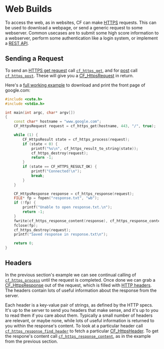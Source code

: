# Web Builds

To access the web, as in websites, CF can make [HTTPS](https://en.wikipedia.org/wiki/HTTPS) requests. This can be used to download a webpage, or send a generic request to some webserver. Common usecases are to submit some high score information to a webserver, perform some authentication like a login system, or implement a [REST API](https://en.wikipedia.org/wiki/REST).

## Sending a Request

To send an [HTTPS get request](https://en.wikipedia.org/wiki/HTTP#Request_methods) call [`cf_https_get`](https://randygaul.github.io/cute_framework/#/web/cf_https_get), and for [post](https://en.wikipedia.org/wiki/POST_(HTTP)) call [`cf_https_post`](https://randygaul.github.io/cute_framework/#/web/cf_https_post). These will give you a [CF_HttpsRequest](https://randygaul.github.io/cute_framework/#/web/cf_httpsrequest) in return.

Here's a [full working example](https://github.com/RandyGaul/cute_framework/blob/master/samples/https.c) to download and print the front page of google.com:

```cpp
#include <cute.h>
#include <stdio.h>

int main(int argc, char* argv[])
{
	const char* hostname = "www.google.com";
	CF_HttpsRequest request = cf_https_get(hostname, 443, "/", true);

	while (1) {
		CF_HttpsResult state = cf_https_process(request);
		if (state < 0) {
			printf("%s\n", cf_https_result_to_string(state));
			cf_https_destroy(request);
			return -1;
		}
		if (state == CF_HTTPS_RESULT_OK) {
			printf("Connected!\n");
			break;
		}
	}

	CF_HttpsResponse response = cf_https_response(request);
	FILE* fp = fopen("response.txt", "wb");
	if (!fp) {
		printf("Unable to open response.txt.\n");
		return -1;
	}
	fwrite(cf_https_response_content(response), cf_https_response_content_length(response), 1, fp);
	fclose(fp);
	cf_https_destroy(request);
	printf("Saved response in response.txt\n");

	return 0;
}
```

## Headers

In the previous section's example we can see continual calling of [`cf_https_process`](https://randygaul.github.io/cute_framework/#/web/cf_https_process) until the request is completed. Once done we can grab a [CF_HttpsResponse](https://randygaul.github.io/cute_framework/#/web/cf_httpsresponse) out of the request, which is filled with [HTTP headers](https://developer.mozilla.org/en-US/docs/Web/HTTP/Headers). The headers contain lots of useful information about the response from the server.

Each header is a key-value pair of strings, as defined by the HTTP specs. It's up to the server to send you headers that make sense, and it's up to you to read them if you care about them. Typically a small number of headers are relevant, or maybe none, while lots of useful information is returned to you within the response's content. To look at a particular header call [`cf_https_response_find_header`](https://randygaul.github.io/cute_framework/#/web/cf_https_response_find_header) to fetch a particular [CF_HttpsHeader](https://randygaul.github.io/cute_framework/#/web/cf_httpsheader). To get the respone's content call [`cf_https_response_content`](https://randygaul.github.io/cute_framework/#/web/cf_https_response_content), as in the example from the previous section.
